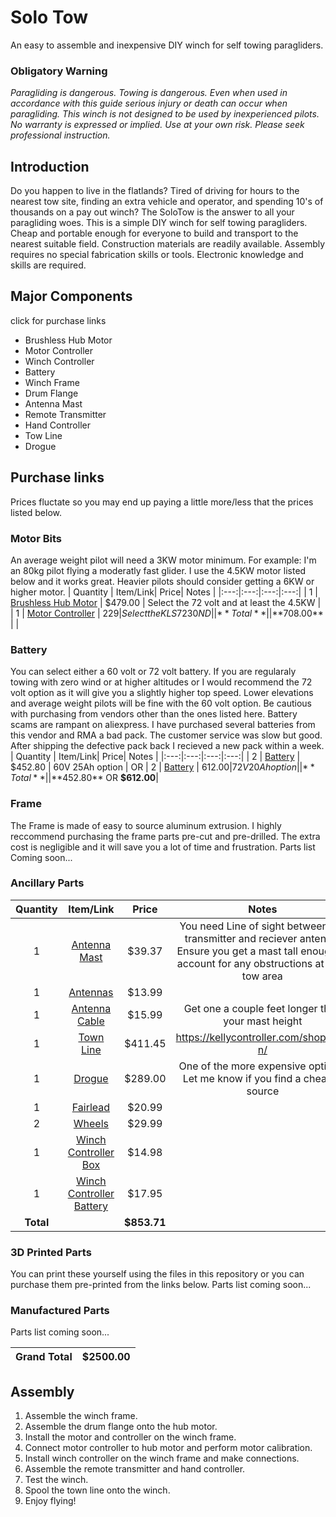 # Solo Tow
An easy to assemble and inexpensive DIY winch for self towing paragliders.
### Obligatory Warning
*Paragliding is dangerous. Towing is dangerous. Even when used in accordance with this guide serious injury or death can occur when paragliding. This winch is not designed to be used by inexperienced pilots. No warranty is expressed or implied. Use at your own risk. Please seek professional instruction.*
## Introduction
Do you happen to live in the flatlands? Tired of driving for hours to the nearest tow site, finding an extra vehicle and operator, and spending 10's of thousands on a pay out winch? The SoloTow is the answer to all your paragliding woes. This is a simple DIY winch for self towing paragliders. Cheap and portable enough for everyone to build and transport to the nearest suitable field. Construction materials are readily available. Assembly requires no special fabrication skills or tools. Electronic knowledge and skills are required.
## Major Components 
click for purchase links
* Brushless Hub Motor
* Motor Controller
* Winch Controller
* Battery
* Winch Frame
* Drum Flange
* Antenna Mast
* Remote Transmitter
* Hand Controller
* Tow Line
* Drogue

## Purchase links
Prices fluctate so you may end up paying a little more/less that the prices listed below.
### Motor Bits
An average weight pilot will need a 3KW motor minimum. For example: I'm an 80kg pilot flying a moderatly fast glider. I use the 4.5KW motor listed below and it works great. Heavier pilots should consider getting a 6KW or higher motor.
| Quantity | Item/Link| Price| Notes |
|:---:|:---:|:---:|:---:|
| 1 | [Brushless Hub Motor](https://kellycontroller.com/shop/brushless-hub-motor-13in/) | $479.00 | Select the 72 volt and at least the 4.5KW |
| 1 | [Motor Controller](https://kellycontroller.com/shop/kls-n/) | $229 | Select the KLS7230ND | 
| **Total** | | **$708.00** | |
### Battery
You can select either a 60 volt or 72 volt battery. If you are regularaly towing with zero wind or at higher altitudes or I would recommend the 72 volt option as it will give you a slightly higher top speed. Lower elevations and average weight pilots will be fine with the 60 volt option. Be cautious with purchasing from vendors other than the ones listed here. Battery scams are rampant on aliexpress. I have purchased several batteries from this vendor and RMA a bad pack. The customer service was slow but good. After shipping the defective pack back I recieved a new pack within a week.
| Quantity | Item/Link| Price| Notes |
|:---:|:---:|:---:|:---:|
| 2 | [Battery](https://www.aliexpress.us/item/2251832723193311.html?spm=a2g0o.order_list.order_list_main.5.4dc61802GyB692&gatewayAdapt=glo2usa&_randl_shipto=US) | $452.80 | 60V 25Ah option |
OR
| 2 | [Battery](https://www.aliexpress.us/item/2251832723193311.html?spm=a2g0o.order_list.order_list_main.5.4dc61802GyB692&gatewayAdapt=glo2usa&_randl_shipto=US) | $612.00 | 72V 20Ah option |
|**Total**| | **$452.80** OR **$612.00**|

### Frame
The Frame is made of easy to source aluminum extrusion. I highly reccommend purchasing the frame parts pre-cut and pre-drilled. The extra cost is negligible and it will save you a lot of time and frustration. 
Parts list Coming soon...

### Ancillary Parts
| Quantity | Item/Link| Price| Notes |
|:---:|:---:|:---:|:---:|
| 1 | [Antenna Mast](https://a.co/d/3qDNwSr) | $39.37 | You need Line of sight between the transmitter and reciever antenna. Ensure you get a mast tall enough to account for any obstructions at your tow area |
| 1 | [Antennas](https://a.co/d/8XnRbzk) | $13.99 |  |
|1| [Antenna Cable](https://a.co/d/dvxMuS1)| $15.99 | Get one a couple feet longer than your mast height |
| 1 | [Town Line](https://www.aliexpress.us/item/2251832827864959.html?spm=a2g0o.store_pc_groupList.8148356.6.47bc35e4chBpli&pdp_npi=2%40dis%21USD%21US%20%24633.00%21US%20%24411.45%21%21%21%21%21%402101f49e16809025025091359ea52c%2112000030380360560%21sh&gatewayAdapt=glo2usa&_randl_shipto=US) | $411.45 | https://kellycontroller.com/shop/kls-n/ |
| 1 | [Drogue](https://towmeup.com/shop/ols/products/round-drogue-parachute) | $289.00 | One of the more expensive options. Let me know if you find a cheaper source |
|1 | [Fairlead](https://a.co/d/cL6a3BA) | $20.99| |
| 2 | [Wheels](https://a.co/d/hkvo3uy)| $29.99 ||
| 1 | [Winch Controller Box](https://a.co/d/iAHD5yw) | $14.98 | |
| 1 | [Winch Controller Battery](https://a.co/d/eulVu19) | $17.95 | |
|**Total**| | **$853.71**| |

### 3D Printed Parts
You can print these yourself using the files in this repository or you can purchase them pre-printed from the links below.
Parts list coming soon...



### Manufactured Parts
Parts list coming soon...


| **Grand Total** | **$2500.00** | 
|:---:|:---:|

## Assembly
1. Assemble the winch frame.
2. Assemble the drum flange onto the hub motor.
3. Install the motor and controller on the winch frame.
4. Connect motor controller to hub motor and perform motor calibration.
5. Install winch controller on the winch frame and make connections.
6. Assemble the remote transmitter and hand controller.
7. Test the winch.
8. Spool the town line onto the winch.
9. Enjoy flying!